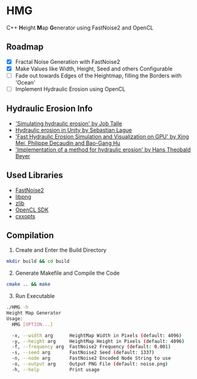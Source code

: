 # HMG
C++ **H**eight **M**ap **G**enerator using FastNoise2 and OpenCL

## Roadmap
- [x] Fractal Noise Generation with FastNoise2
- [x] Make Values like Width, Height, Seed and others Configurable
- [ ] Fade out towards Edges of the Heightmap, filling the Borders with 'Ocean'
- [ ] Implement Hydraulic Erosion using OpenCL

## Hydraulic Erosion Info

- ['Simulating hydraulic erosion' by Job Talle](https://jobtalle.com/simulating_hydraulic_erosion.html)
- [Hydraulic erosion in Unity by Sebastian Lague](https://www.youtube.com/watch?v=eaXk97ujbPQ)
- ['Fast Hydraulic Erosion Simulation and Visualization on GPU' by Xing Mei, Philippe Decaudin and Bao-Gang Hu](https://xing-mei.github.io/files/erosion.pdf)
- ['Implementation of a method for hydraulic erosion' by Hans Theobald Beyer](https://www.firespark.de/resources/downloads/implementation%20of%20a%20methode%20for%20hydraulic%20erosion.pdf)

## Used Libraries
- [FastNoise2](https://github.com/Auburn/FastNoise2)
- [libpng](https://github.com/glennrp/libpng)
- [zlib](https://github.com/madler/zlib)
- [OpenCL SDK](https://github.com/KhronosGroup/OpenCL-SDK)
- [cxxopts](https://github.com/jarro2783/cxxopts)

## Compilation
1. Create and Enter the Build Directory
```bash
mkdir build && cd build
```
2. Generate Makefile and Compile the Code
```bash
cmake .. && make
```
3. Run Executable
```bash
./HMG -h
Height Map Generator
Usage:
  HMG [OPTION...]

  -x, --width arg      HeightMap Width in Pixels (default: 4096)
  -y, --height arg     HeightMap Height in Pixels (default: 4096)
  -f, --frequency arg  FastNoise2 Frequency (default: 0.001)
  -s, --seed arg       FastNoise2 Seed (default: 1337)
  -n, --node arg       FastNoise2 Encoded Node String to use
  -o, --output arg     Output PNG File (default: noise.png)
  -h, --help           Print usage
```

